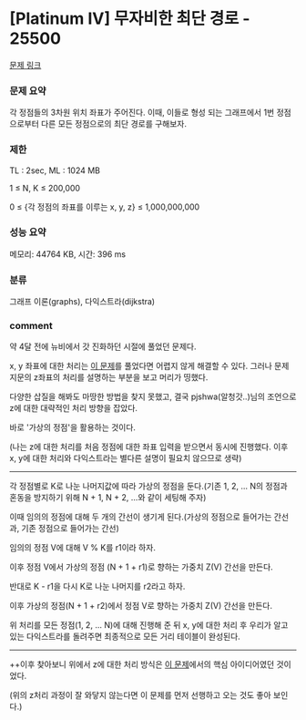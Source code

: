 # [Platinum IV] 무자비한 최단 경로 - 25500

[문제 링크](https://www.acmicpc.net/problem/25500)

### 문제 요약

<p>각 정점들의 3차원 위치 좌표가 주어진다. 이때, 이들로 형성 되는 그래프에서 1번 정점으로부터 다른 모든 정점으로의 최단 경로를 구해보자. </p>

### 제한

TL : 2sec, ML : 1024 MB

1 ≤ N, K ≤ 200,000

0 ≤ {각 정점의 좌표를 이루는 x, y, z} ≤ 1,000,000,000

### 성능 요약

메모리: 44764 KB, 시간: 396 ms

### 분류

그래프 이론(graphs), 다익스트라(dijkstra)


### comment

약 4달 전에 뉴비에서 갓 진화하던 시절에 풀었던 문제다.

x, y 좌표에 대한 처리는 [이 문제](https://www.acmicpc.net/problem/2887)를 풀었다면 어렵지 않게 해결할 수 있다. 그러나 문제 지문의 z좌표의 처리를 설명하는 부분을 보고 머리가 띵했다.

다양한 삽질을 해봐도 마땅한 방법을 찾지 못했고, 결국 pjshwa(알청갓..)님의 조언으로 z에 대한 대략적인 처리 방향을 잡았다.

바로 '가상의 정점'을 활용하는 것이다.

(나는 z에 대한 처리를 처음 정점에 대한 좌표 입력을 받으면서 동시에 진행했다. 이후 x, y에 대한 처리와 다익스트라는 별다른 설명이 필요치 않으므로 생략)


-----------------------------------------------------------------------------------------------------------------------------------------------------------------------

각 정점별로 K로 나눈 나머지값에 따라 가상의 정점을 둔다.(기존 1, 2, ... N의 정점과 혼동을 방지하기 위해 N + 1, N + 2, ...와 같이 세팅해 주자)
  
이때 임의의 정점에 대해 두 개의 간선이 생기게 된다.(가상의 정점으로 들어가는 간선과, 기존 정점으로 들어가는 간선)

임의의 정점 V에 대해 V % K를 r1이라 하자.

이후 정점 V에서 가상의 정점 (N + 1 + r1)로 향하는 가중치 Z(V) 간선을 만든다.

반대로 K - r1을 다시 K로 나눈 나머지를 r2라고 하자.

이후 가상의 정점(N + 1 + r2)에서 정점 V로 향하는 가중치 Z(V) 간선을 만든다.

위 처리를 모든 정점(1, 2, ... N)에 대해 진행해 준 뒤 x, y에 대한 처리 후 우리가 알고 있는 다익스트라를 돌려주면 최종적으로 모든 거리 테이블이 완성된다.

-----------------------------------------------------------------------------------------------------------------------------------------------------------------------

++이후 찾아보니 위에서 z에 대한 처리 방식은 [이 문제](https://www.acmicpc.net/problem/5214)에서의 핵심 아이디어였던 것이었다.

(위의 z처리 과정이 잘 와닿지 않는다면 이 문제를 먼저 선행하고 오는 것도 좋아 보인다.)
